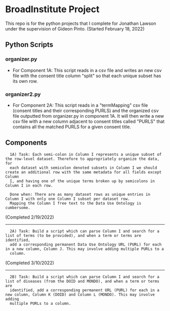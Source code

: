 # BroadInstitute Project

This repo is for the python projects that I complete for Jonathan Lawson under the supervision of Gideon Pinto. (Started February 18, 2022)

## Python Scripts
### organizer.py
- For Component 1A: This script reads in a csv file and writes an new csv file with the consent title column "split" so that each unique subset has its own row.

### organizer2.py
- For Component 2A: This script reads in a "termMapping" csv file (consent titles and their corresponding PURLS) and the organized csv file outputted from organizer.py in component 1A. It will then write a new csv file with a new column adjacent to consent titles called "PURLS" that contains all the matched PURLS for a given consent title.

## Components

      1A) Task: Each semi-colon in Column I represents a unique subset of the row-level dataset. Therefore to appropriately organize the data, for
      each dataset with semicolon denoted subsets in Column I we should create an additional row with the same metadata for all fields except Column
      I, and having one of the unique terms broken up by semicolons in Column I in each row.

      Done when: There are as many dataset rows as unique entries in Column I with only one Column I subset per dataset row. 
      Mapping the Column I free text to the Data Use Ontology is cumbersome.

(Completed 2/19/2022)

---

      2A) Task: Build a script which can parse Column I and search for a list of terms (to be provided), and when a term or terms are identified,
      add a corresponding permanent Data Use Ontology URL (PURL) for each in a new column, Column J. This may involve adding multiple PURLs to a
      column.

(Completed 3/10/2022)

---

      2B) Task: Build a script which can parse Column I and search for a list of diseases (from the DOID and MONDO), and when a term or terms are
      identified, add a corresponding permanent URL (PURL) for each in a new column, Column K (DOID) and Column L (MONDO). This may involve adding
      multiple PURLs to a column.

